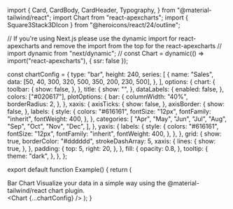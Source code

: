 import {
  Card,
  CardBody,
  CardHeader,
  Typography,
} from "@material-tailwind/react";
import Chart from "react-apexcharts";
import { Square3Stack3DIcon } from "@heroicons/react/24/outline";
 
// If you're using Next.js please use the dynamic import for react-apexcharts and remove the import from the top for the react-apexcharts
// import dynamic from "next/dynamic";
// const Chart = dynamic(() => import("react-apexcharts"), { ssr: false });
 
const chartConfig = {
  type: "bar",
  height: 240,
  series: [
    {
      name: "Sales",
      data: [50, 40, 300, 320, 500, 350, 200, 230, 500],
    },
  ],
  options: {
    chart: {
      toolbar: {
        show: false,
      },
    },
    title: {
      show: "",
    },
    dataLabels: {
      enabled: false,
    },
    colors: ["#020617"],
    plotOptions: {
      bar: {
        columnWidth: "40%",
        borderRadius: 2,
      },
    },
    xaxis: {
      axisTicks: {
        show: false,
      },
      axisBorder: {
        show: false,
      },
      labels: {
        style: {
          colors: "#616161",
          fontSize: "12px",
          fontFamily: "inherit",
          fontWeight: 400,
        },
      },
      categories: [
        "Apr",
        "May",
        "Jun",
        "Jul",
        "Aug",
        "Sep",
        "Oct",
        "Nov",
        "Dec",
      ],
    },
    yaxis: {
      labels: {
        style: {
          colors: "#616161",
          fontSize: "12px",
          fontFamily: "inherit",
          fontWeight: 400,
        },
      },
    },
    grid: {
      show: true,
      borderColor: "#dddddd",
      strokeDashArray: 5,
      xaxis: {
        lines: {
          show: true,
        },
      },
      padding: {
        top: 5,
        right: 20,
      },
    },
    fill: {
      opacity: 0.8,
    },
    tooltip: {
      theme: "dark",
    },
  },
};
 
export default function Example() {
  return (
    <Card>
      <CardHeader
        floated={false}
        shadow={false}
        color="transparent"
        className="flex flex-col gap-4 rounded-none md:flex-row md:items-center"
      >
        <div className="w-max rounded-lg bg-gray-900 p-5 text-white">
          <Square3Stack3DIcon className="h-6 w-6" />
        </div>
        <div>
          <Typography variant="h6" color="blue-gray">
            Bar Chart
          </Typography>
          <Typography
            variant="small"
            color="gray"
            className="max-w-sm font-normal"
          >
            Visualize your data in a simple way using the
            @material-tailwind/react chart plugin.
          </Typography>
        </div>
      </CardHeader>
      <CardBody className="px-2 pb-0">
        <Chart {...chartConfig} />
      </CardBody>
    </Card>
  );
}